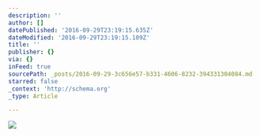```yaml
---
description: ''
author: []
datePublished: '2016-09-29T23:19:15.635Z'
dateModified: '2016-09-29T23:19:15.109Z'
title: ''
publisher: {}
via: {}
inFeed: true
sourcePath: _posts/2016-09-29-3c656e57-b331-4606-8232-394331304084.md
starred: false
_context: 'http://schema.org'
_type: Article

---
```

![](https://the-grid-user-content.s3-us-west-2.amazonaws.com/1eb21f89-a37f-4ae3-bcc9-2adcfa526419.jpg)